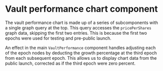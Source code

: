 # Vault performance chart component

The vault performance chart is made up of a series of subcomponents with a single graph query at the top. This query accesses the `pricePerShares` graph data, skipping the first two entries. This is because the first two epochs were used for testing and pre-public launch.

An effect in the main `VaultPerformance` component handles adjusting each of the epoch nodes by deducting the growth percentage at the third epoch from each subsequent epoch. This allows us to display chart data from the public launch, corrected as if the third epoch were zero percent.
